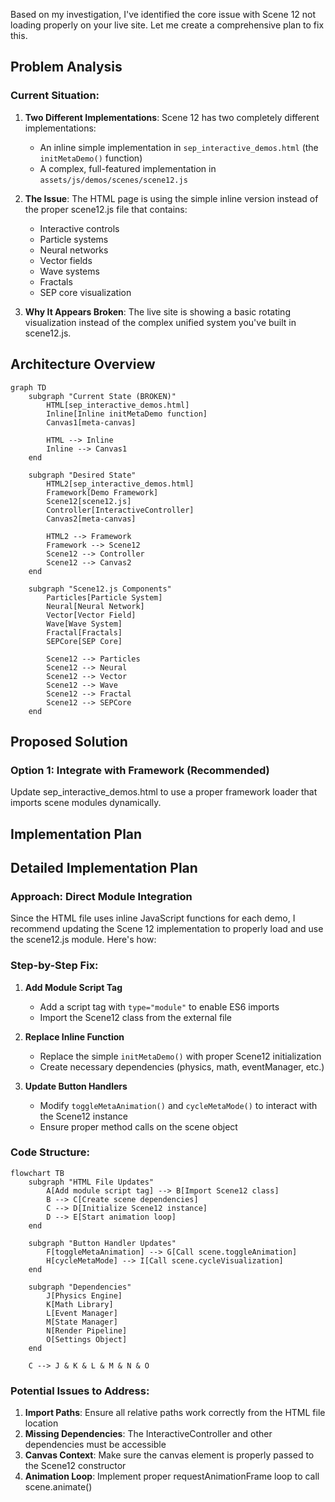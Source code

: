 Based on my investigation, I've identified the core issue with Scene 12 not loading properly on your live site. Let me create a comprehensive plan to fix this.

## Problem Analysis

### Current Situation:

1. **Two Different Implementations**: Scene 12 has two completely different implementations:
   - An inline simple implementation in `sep_interactive_demos.html` (the `initMetaDemo()` function)
   - A complex, full-featured implementation in `assets/js/demos/scenes/scene12.js`

2. **The Issue**: The HTML page is using the simple inline version instead of the proper scene12.js file that contains:
   - Interactive controls
   - Particle systems
   - Neural networks
   - Vector fields
   - Wave systems
   - Fractals
   - SEP core visualization

3. **Why It Appears Broken**: The live site is showing a basic rotating visualization instead of the complex unified system you've built in scene12.js.

## Architecture Overview

```mermaid
graph TD
    subgraph "Current State (BROKEN)"
        HTML[sep_interactive_demos.html]
        Inline[Inline initMetaDemo function]
        Canvas1[meta-canvas]
        
        HTML --> Inline
        Inline --> Canvas1
    end
    
    subgraph "Desired State"
        HTML2[sep_interactive_demos.html]
        Framework[Demo Framework]
        Scene12[scene12.js]
        Controller[InteractiveController]
        Canvas2[meta-canvas]
        
        HTML2 --> Framework
        Framework --> Scene12
        Scene12 --> Controller
        Scene12 --> Canvas2
    end
    
    subgraph "Scene12.js Components"
        Particles[Particle System]
        Neural[Neural Network]
        Vector[Vector Field]
        Wave[Wave System]
        Fractal[Fractals]
        SEPCore[SEP Core]
        
        Scene12 --> Particles
        Scene12 --> Neural
        Scene12 --> Vector
        Scene12 --> Wave
        Scene12 --> Fractal
        Scene12 --> SEPCore
    end
```

## Proposed Solution

### Option 1: Integrate with Framework (Recommended)
Update sep_interactive_demos.html to use a proper framework loader that imports scene modules dynamically.

## Implementation Plan
## Detailed Implementation Plan

### Approach: Direct Module Integration

Since the HTML file uses inline JavaScript functions for each demo, I recommend updating the Scene 12 implementation to properly load and use the scene12.js module. Here's how:

### Step-by-Step Fix:

1. **Add Module Script Tag**
   - Add a script tag with `type="module"` to enable ES6 imports
   - Import the Scene12 class from the external file

2. **Replace Inline Function**
   - Replace the simple `initMetaDemo()` with proper Scene12 initialization
   - Create necessary dependencies (physics, math, eventManager, etc.)

3. **Update Button Handlers**
   - Modify `toggleMetaAnimation()` and `cycleMetaMode()` to interact with the Scene12 instance
   - Ensure proper method calls on the scene object

### Code Structure:

```mermaid
flowchart TB
    subgraph "HTML File Updates"
        A[Add module script tag] --> B[Import Scene12 class]
        B --> C[Create scene dependencies]
        C --> D[Initialize Scene12 instance]
        D --> E[Start animation loop]
    end
    
    subgraph "Button Handler Updates"
        F[toggleMetaAnimation] --> G[Call scene.toggleAnimation]
        H[cycleMetaMode] --> I[Call scene.cycleVisualization]
    end
    
    subgraph "Dependencies"
        J[Physics Engine]
        K[Math Library]
        L[Event Manager]
        M[State Manager]
        N[Render Pipeline]
        O[Settings Object]
    end
    
    C --> J & K & L & M & N & O
```

### Potential Issues to Address:

1. **Import Paths**: Ensure all relative paths work correctly from the HTML file location
2. **Missing Dependencies**: The InteractiveController and other dependencies must be accessible
3. **Canvas Context**: Make sure the canvas element is properly passed to the Scene12 constructor
4. **Animation Loop**: Implement proper requestAnimationFrame loop to call scene.animate()

